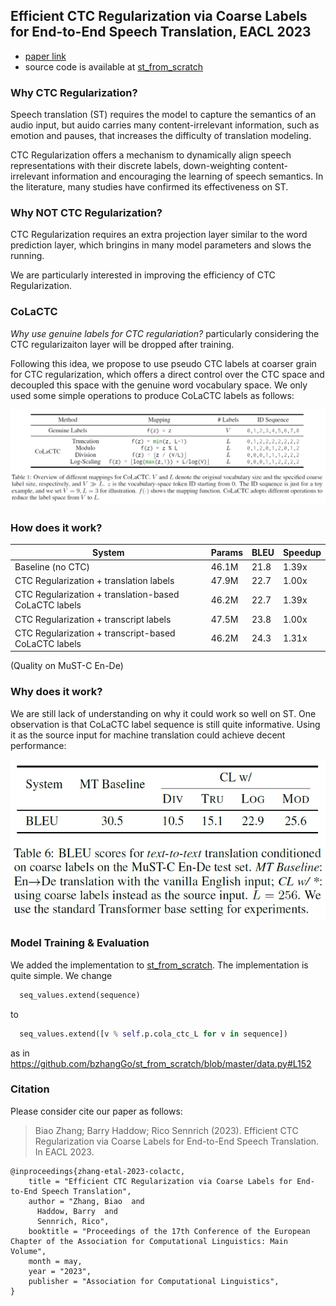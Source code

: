 ## Efficient CTC Regularization via Coarse Labels for End-to-End Speech Translation, EACL 2023

- [paper link]()
- source code is available at [st_from_scratch](https://github.com/bzhangGo/st_from_scratch)

### **Why CTC Regularization?**

Speech translation (ST) requires the model to capture the semantics of an audio input, 
but auido carries many content-irrelevant information, such as emotion and pauses, that increases the
difficulty of translation modeling.

CTC Regularization offers a mechanism to dynamically align speech representations with their 
discrete labels, down-weighting content-irrelevant information and encouraging the learning of speech semantics. In the 
literature, many studies have confirmed its effectiveness on ST.


### **Why NOT CTC Regularization?**

CTC Regularization requires an extra projection layer similar to the word prediction layer, which bringins in 
many model parameters and slows the running.

We are particularly interested in improving the efficiency of CTC Regularization.


### **CoLaCTC**

*Why use genuine labels for CTC regulariation?* particularly considering the CTC regularizaiton layer will be dropped
after training.

Following this idea, we propose to use pseudo CTC labels at coarser grain for CTC regularization, which offers a direct
control over the CTC space and decoupled this space with the genuine word vocabulary space. 
We only used some simple operations to produce CoLaCTC labels as follows:

<img src="colactc.png"  />


### **How does it work?**


| System                                                | Params | BLEU | Speedup |
|-------------------------------------------------------|--------|------|---------|
| Baseline (no CTC)                                     | 46.1M  | 21.8 | 1.39x   |
| CTC Regularization + translation labels               | 47.9M  | 22.7 | 1.00x   |
| CTC Regularization + translation-based CoLaCTC labels | 46.2M  | 22.7 | 1.39x   |
| CTC Regularization + transcript labels                | 47.5M  | 23.8 | 1.00x   |
| CTC Regularization + transcript-based CoLaCTC labels  | 46.2M  | 24.3 | 1.31x   |

(Quality on MuST-C En-De)

### **Why does it work?**

We are still lack of understanding on why it could work so well on ST. One observation is that CoLaCTC label sequence is 
still quite informative. Using it as the source input for machine translation could achieve decent
performance:

<img src="mt.png" />


### Model Training & Evaluation

We added the implementation to [st_from_scratch](https://github.com/bzhangGo/st_from_scratch). The implementation is
quite simple.
We change
```python
  seq_values.extend(sequence)
```
to
```python
  seq_values.extend([v % self.p.cola_ctc_L for v in sequence])
```
as in https://github.com/bzhangGo/st_from_scratch/blob/master/data.py#L152


### Citation

Please consider cite our paper as follows:
>Biao Zhang; Barry Haddow; Rico Sennrich (2023). Efficient CTC Regularization via Coarse Labels for End-to-End Speech Translation. In EACL 2023. 
```
@inproceedings{zhang-etal-2023-colactc,
    title = "Efficient CTC Regularization via Coarse Labels for End-to-End Speech Translation",
    author = "Zhang, Biao  and
      Haddow, Barry  and
      Sennrich, Rico",
    booktitle = "Proceedings of the 17th Conference of the European Chapter of the Association for Computational Linguistics: Main Volume",
    month = may,
    year = "2023",
    publisher = "Association for Computational Linguistics",
}
```
